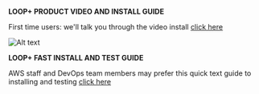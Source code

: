 **LOOP+ PRODUCT VIDEO AND INSTALL GUIDE**

First time users: we'll talk you through the video install [click here](https://www.youtube.com/watch?v=7gSJsBp3yW0)

![Alt text](https://fogbank-reporting-version-release.s3.us-east-1.amazonaws.com/Logo.png)

**LOOP+ FAST INSTALL AND TEST GUIDE**

AWS staff and DevOps team members may prefer this quick text guide to installing and testing
[click here](https://github.com/the-serverless-zone/Loop-plus/blob/main/Loop%2Bquick-install-guide.md)

